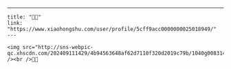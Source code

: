 ---
    title: "💁🏻"
    link: "https://www.xiaohongshu.com/user/profile/5cff9acc0000000025018949/"
    ---
    
    <img src="http://sns-webpic-qc.xhscdn.com/202409111429/4b94563648af62d7110f320d2019c79b/1040g00831494fpkrmg005n7vjb69b2a9pdeqqso!nc_n_nwebp_mw_1" /><br />💁🏻
    